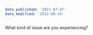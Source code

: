 ```yaml
---
date_published: '2021-07-07'
date_modified: '2021-08-24'
---
```


What kind of issue are you experiencing?
